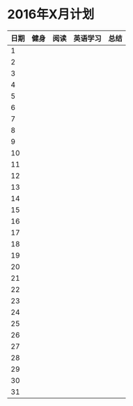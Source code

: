 
# 2016年X月计划

 日期|健身|阅读|英语学习|总结
:-----------|:------------|:--------|:---------|:---------
1| | | | |
2| | | | |
3| | | | |
4| | | | |
5| | | | |
6| | | | |
7| | | | |
8| | | | |
9| | | | |
10| | | | |
11| | | | |   
12| | | | |
13| | | | |
14| | | | |
15| | | | |
16| | | | |
17| | | | |
18| | | | |
19| | | | |
20| | | | |
21| | | | |
22| | | | |
23| | | | |
24| | | | |
25| | | | |
26| | | | |
27| | | | |
28| | | | |
29| | | | |
30| | | | |
31| | | | |